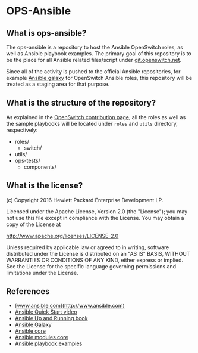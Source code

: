 # OPS-Ansible

## What is ops-ansible?

The ops-ansible is a repository to host the Ansible OpenSwitch roles,
as well as Ansible playbook examples.  The primary goal of this repository
is to be the place for all Ansible related files/script under
[git.openswitch.net](http://git.openswitch.net/cgit/openswitch/ops-ansible).

Since all of the activity is pushed to the official Ansible
repositories, for example [Ansible galaxy](http://galaxy.ansible.com)
for OpenSwitch Ansible roles, this repository will be treated as a staging
area for that purpose.

## What is the structure of the repository?

As explained in the [OpenSwitch contribution page](http://www.openswitch.net/documents/dev/contribute-code#adding-top-level-files-and-directories),
all the roles as well as the sample playbooks will be located under
```roles``` and ```utils``` directory, respectively:

- roles/
  - switch/
- utils/
- ops-tests/
  - components/

## What is the license?

(c) Copyright 2016 Hewlett Packard Enterprise Development LP.

Licensed under the Apache License, Version 2.0 (the "License"); you may
not use this file except in compliance with the License. You may obtain
a copy of the License at

http://www.apache.org/licenses/LICENSE-2.0

Unless required by applicable law or agreed to in writing, software
distributed under the License is distributed on an "AS IS" BASIS, WITHOUT
WARRANTIES OR CONDITIONS OF ANY KIND, either express or implied. See the
License for the specific language governing permissions and limitations
under the License.

## References

- [www.ansible.com](http://www.ansible.com)
- [Ansible Quick Start video](http://docs.ansible.com/ansible/quickstart.html)
- [Ansible Up and Running book](http://www.ansiblebook.com)
- [Ansible Galaxy](https://galaxy.ansible.com/)
- [Ansible core](https://github.com/ansible/ansible)
- [Ansible modules core](https://github.com/ansible/ansible-modules-core/)
- [Ansible playbook examples](https://github.com/ansible/ansible-examples)
